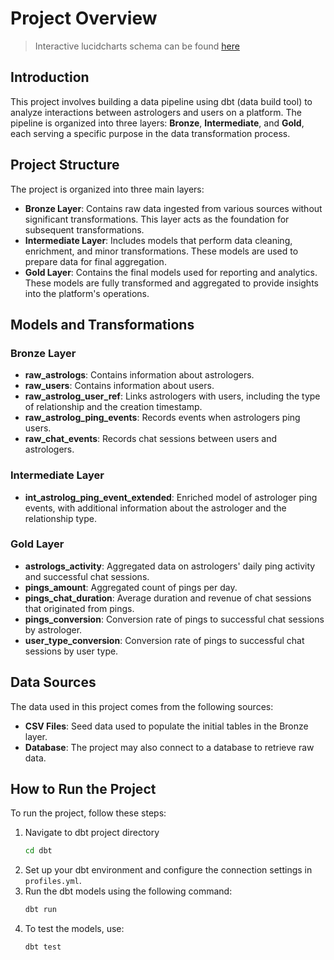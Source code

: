 
# Project Overview

> Interactive lucidcharts schema can be found [here](https://lucid.app/lucidchart/2eb4b21c-87bf-463b-8876-88410050e8bf/edit?invitationId=inv_547753bd-6760-4d01-8104-30e3ed88fdab)

## Introduction
This project involves building a data pipeline using dbt (data build tool) to analyze interactions between astrologers and users on a platform. The pipeline is organized into three layers: **Bronze**, **Intermediate**, and **Gold**, each serving a specific purpose in the data transformation process.

## Project Structure
The project is organized into three main layers:
- **Bronze Layer**: Contains raw data ingested from various sources without significant transformations. This layer acts as the foundation for subsequent transformations.
- **Intermediate Layer**: Includes models that perform data cleaning, enrichment, and minor transformations. These models are used to prepare data for final aggregation.
- **Gold Layer**: Contains the final models used for reporting and analytics. These models are fully transformed and aggregated to provide insights into the platform's operations.

## Models and Transformations
### Bronze Layer
- **raw_astrologs**: Contains information about astrologers.
- **raw_users**: Contains information about users.
- **raw_astrolog_user_ref**: Links astrologers with users, including the type of relationship and the creation timestamp.
- **raw_astrolog_ping_events**: Records events when astrologers ping users.
- **raw_chat_events**: Records chat sessions between users and astrologers.

### Intermediate Layer
- **int_astrolog_ping_event_extended**: Enriched model of astrologer ping events, with additional information about the astrologer and the relationship type.

### Gold Layer
- **astrologs_activity**: Aggregated data on astrologers' daily ping activity and successful chat sessions.
- **pings_amount**: Aggregated count of pings per day.
- **pings_chat_duration**: Average duration and revenue of chat sessions that originated from pings.
- **pings_conversion**: Conversion rate of pings to successful chat sessions by astrologer.
- **user_type_conversion**: Conversion rate of pings to successful chat sessions by user type.

## Data Sources
The data used in this project comes from the following sources:
- **CSV Files**: Seed data used to populate the initial tables in the Bronze layer.
- **Database**: The project may also connect to a database to retrieve raw data.

## How to Run the Project
To run the project, follow these steps:
1. Navigate to dbt project directory
   ```bash
   cd dbt
   ```
2. Set up your dbt environment and configure the connection settings in `profiles.yml`.
3. Run the dbt models using the following command:
   ```bash
   dbt run
   ```
4. To test the models, use:
   ```bash
   dbt test
   ```